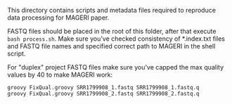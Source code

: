 This directory contains scripts and metadata files required to reproduce data processing for MAGERI paper.

FASTQ files should be placed in the root of this folder, after that execute ``bash process.sh``. 
Make sure you've checked consistency of *.index.txt files and FASTQ file names and specified correct path to MAGERI in the shell script.

For "duplex" project FASTQ files make sure you've capped the max quality values by 40 to make MAGERI work:
```
groovy FixQual.groovy SRR1799908_1.fastq SRR1799908_1.fastq.q
groovy FixQual.groovy SRR1799908_2.fastq SRR1799908_2.fastq.q
```